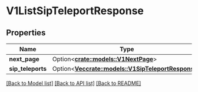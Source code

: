 # V1ListSipTeleportResponse

## Properties

Name | Type | Description | Notes
------------ | ------------- | ------------- | -------------
**next_page** | Option<[**crate::models::V1NextPage**](v1NextPage.md)> |  | [optional]
**sip_teleports** | Option<[**Vec<crate::models::V1SipTeleportResponse>**](v1SipTeleportResponse.md)> |  | [optional]

[[Back to Model list]](../README.md#documentation-for-models) [[Back to API list]](../README.md#documentation-for-api-endpoints) [[Back to README]](../README.md)


